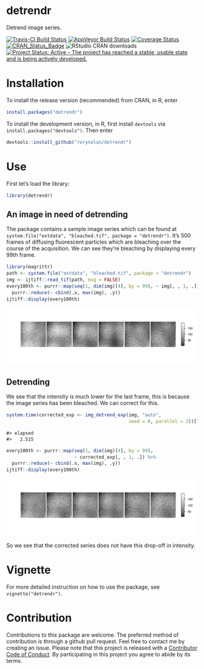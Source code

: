 detrendr
================

Detrend image series.

[![Travis-CI Build
Status](https://travis-ci.org/rorynolan/detrendr.svg?branch=master)](https://travis-ci.org/rorynolan/detrendr)
[![AppVeyor Build
Status](https://ci.appveyor.com/api/projects/status/github/rorynolan/detrendr?branch=master&svg=true)](https://ci.appveyor.com/project/rorynolan/detrendr)
[![Coverage
Status](https://img.shields.io/codecov/c/github/rorynolan/detrendr/master.svg)](https://codecov.io/github/rorynolan/detrendr?branch=master)
[![CRAN\_Status\_Badge](http://www.r-pkg.org/badges/version/detrendr)](https://cran.r-project.org/package=detrendr)
![RStudio CRAN
downloads](http://cranlogs.r-pkg.org/badges/grand-total/detrendr)
[![Project Status: Active – The project has reached a stable, usable
state and is being actively
developed.](http://www.repostatus.org/badges/latest/active.svg)](http://www.repostatus.org/#active)

# Installation

To install the release version (recommended) from CRAN, in R, enter

``` r
install.packages("detrendr")
```

To install the development version, in R, first install `devtools` via
`install.packages("devtools")`. Then enter

``` r
devtools::install_github("rorynolan/detrendr")
```

# Use

First let’s load the library:

``` r
library(detrendr)
```

## An image in need of detrending

The package contains a sample image series which can be found at  
`system.file("extdata", "bleached.tif", package = "detrendr")`. It’s 500
frames of diffusing fluorescent particles which are bleaching over the
course of the acquisition. We can see they’re bleaching by displaying
every 99th frame.

``` r
library(magrittr)
path <- system.file("extdata", "bleached.tif", package = "detrendr")
img <- ijtiff::read_tif(path, msg = FALSE)
every100th <- purrr::map(seq(1, dim(img)[4], by = 99), ~ img[, , 1, .]) %>% 
  purrr::reduce(~ cbind(.x, max(img), .y))
ijtiff::display(every100th)
```

![](README_files/figure-gfm/visualize%20bleaching-1.png)<!-- -->

## Detrending

We see that the intensity is much lower for the last frame, this is
because the image series has been bleached. We can correct for this.

``` r
system.time(corrected_exp <- img_detrend_exp(img, "auto", 
                                             seed = 0, parallel = 2))["elapsed"]
```

    #> elapsed 
    #>   2.515

``` r
every100th <- purrr::map(seq(1, dim(img)[4], by = 99), 
                         ~ corrected_exp[, , 1, .]) %>% 
  purrr::reduce(~ cbind(.x, max(img), .y))
ijtiff::display(every100th)
```

![](README_files/figure-gfm/detrend-1.png)<!-- -->

So we see that the corrected series does not have this drop-off in
intensity.

# Vignette

For more detailed instruction on how to use the package, see
`vignette("detrendr")`.

# Contribution

Contributions to this package are welcome. The preferred method of
contribution is through a github pull request. Feel free to contact me
by creating an issue. Please note that this project is released with a
[Contributor Code of Conduct](CONDUCT.md). By participating in this
project you agree to abide by its terms.
